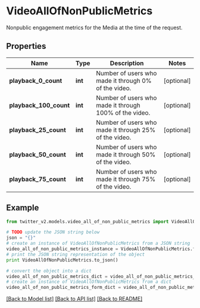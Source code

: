 # VideoAllOfNonPublicMetrics

Nonpublic engagement metrics for the Media at the time of the request.

## Properties
Name | Type | Description | Notes
------------ | ------------- | ------------- | -------------
**playback_0_count** | **int** | Number of users who made it through 0% of the video. | [optional] 
**playback_100_count** | **int** | Number of users who made it through 100% of the video. | [optional] 
**playback_25_count** | **int** | Number of users who made it through 25% of the video. | [optional] 
**playback_50_count** | **int** | Number of users who made it through 50% of the video. | [optional] 
**playback_75_count** | **int** | Number of users who made it through 75% of the video. | [optional] 

## Example

```python
from twitter_v2.models.video_all_of_non_public_metrics import VideoAllOfNonPublicMetrics

# TODO update the JSON string below
json = "{}"
# create an instance of VideoAllOfNonPublicMetrics from a JSON string
video_all_of_non_public_metrics_instance = VideoAllOfNonPublicMetrics.from_json(json)
# print the JSON string representation of the object
print VideoAllOfNonPublicMetrics.to_json()

# convert the object into a dict
video_all_of_non_public_metrics_dict = video_all_of_non_public_metrics_instance.to_dict()
# create an instance of VideoAllOfNonPublicMetrics from a dict
video_all_of_non_public_metrics_form_dict = video_all_of_non_public_metrics.from_dict(video_all_of_non_public_metrics_dict)
```
[[Back to Model list]](../README.md#documentation-for-models) [[Back to API list]](../README.md#documentation-for-api-endpoints) [[Back to README]](../README.md)


